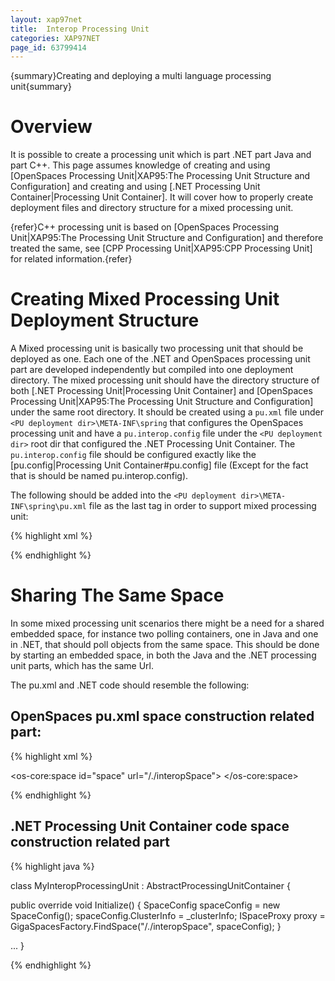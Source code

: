 ```yaml
---
layout: xap97net
title:  Interop Processing Unit
categories: XAP97NET
page_id: 63799414
---
```


{summary}Creating and deploying a multi language processing unit{summary}

# Overview

It is possible to create a processing unit which is part .NET part Java and part C++.
This page assumes knowledge of creating and using [OpenSpaces Processing Unit|XAP95:The Processing Unit Structure and Configuration] and creating and using [.NET Processing Unit Container|Processing Unit Container]. It will cover how to properly create deployment files and directory structure for a mixed processing unit.

{refer}C++ processing unit is based on [OpenSpaces Processing Unit|XAP95:The Processing Unit Structure and Configuration] and therefore treated the same, see [CPP Processing Unit|XAP95:CPP Processing Unit] for related information.{refer}

# Creating Mixed Processing Unit Deployment Structure

A Mixed processing unit is basically two processing unit that should be deployed as one. Each one of the .NET and OpenSpaces processing unit part are developed independently but compiled into one deployment directory. The mixed processing unit should have the directory structure of both [.NET Processing Unit|Processing Unit Container] and [OpenSpaces Processing Unit|XAP95:The Processing Unit Structure and Configuration] under the same root directory. It should be created using a `pu.xml` file under `<PU deployment dir>\META-INF\spring` that configures the OpenSpaces processing unit and have a `pu.interop.config` file under the `<PU deployment dir>` root dir that configured the .NET Processing Unit Container. The `pu.interop.config` file should be configured exactly like the [pu.config|Processing Unit Container#pu.config] file (Except for the fact that is should be named pu.interop.config).

The following should be added into the `<PU deployment dir>\META-INF\spring\pu.xml` file as the last tag in order to support mixed processing unit:


{% highlight xml %}

<bean id="dotnetProcessingUnitContainer" class="org.openspaces.interop.DotnetProcessingUnitBean">
</bean>

{% endhighlight %}


# Sharing The Same Space

In some mixed processing unit scenarios there might be a need for a shared embedded space, for instance two polling containers, one in Java and one in .NET, that should poll objects from the same space. This should be done by starting an embedded space, in both the Java and the .NET processing unit parts, which has the same Url.

The pu.xml and .NET code should resemble the following:

## OpenSpaces pu.xml space construction related part:


{% highlight xml %}

<os-core:space id="space" url="/./interopSpace">
</os-core:space>

{% endhighlight %}


## .NET Processing Unit Container code space construction related part


{% highlight java %}

class MyInteropProcessingUnit : AbstractProcessingUnitContainer
{

  public override void Initialize()
  {
    SpaceConfig spaceConfig = new SpaceConfig();
    spaceConfig.ClusterInfo = _clusterInfo;
    ISpaceProxy proxy = GigaSpacesFactory.FindSpace("/./interopSpace", spaceConfig);
  }

  ...
}

{% endhighlight %}
